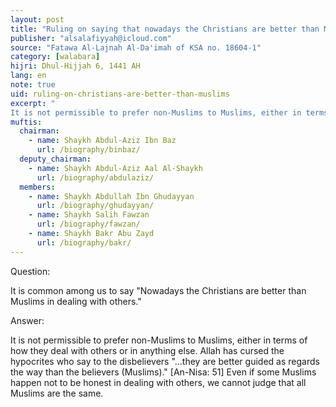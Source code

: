 ```yaml
---
layout: post
title: "Ruling on saying that nowadays the Christians are better than Muslims in dealings"
publisher: "alsalafiyyah@icloud.com"
source: "Fatawa Al-Lajnah Al-Da'imah of KSA no. 18604-1"
category: [walabara]
hijri: Dhul-Hijjah 6, 1441 AH
lang: en
note: true
uid: ruling-on-christians-are-better-than-muslims
excerpt: "
It is not permissible to prefer non-Muslims to Muslims, either in terms of how they deal with others or in anything else."
muftis:
  chairman: 
    - name: Shaykh Abdul-Aziz Ibn Baz
      url: /biography/binbaz/
  deputy_chairman:
    - name: Shaykh Abdul-Aziz Aal Al-Shaykh
      url: /biography/abdulaziz/
  members: 
    - name: Shaykh Abdullah Ibn Ghudayyan
      url: /biography/ghudayyan/
    - name: Shaykh Salih Fawzan
      url: /biography/fawzan/
    - name: Shaykh Bakr Abu Zayd
      url: /biography/bakr/
---
```


Question: 
 
It is common among us to say "Nowadays the Christians are better than Muslims in dealing with others."
 
Answer:

It is not permissible to prefer non-Muslims to Muslims, either in terms of how they deal with others or in anything else. Allah has cursed the hypocrites who say to the disbelievers "...they are better guided as regards the way than the believers (Muslims)." [An-Nisa: 51] Even if some Muslims happen not to be honest in dealing with others, we cannot judge that all Muslims are the same.
